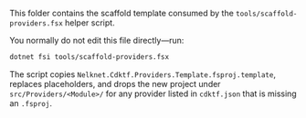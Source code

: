 This folder contains the scaffold template consumed by the `tools/scaffold-providers.fsx` helper script.

You normally do not edit this file directly—run:

```bash
dotnet fsi tools/scaffold-providers.fsx
```

The script copies `Nelknet.Cdktf.Providers.Template.fsproj.template`, replaces placeholders, and drops the new project under `src/Providers/<Module>/` for any provider listed in `cdktf.json` that is missing an `.fsproj`.
